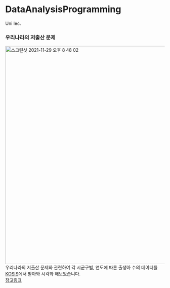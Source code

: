 # DataAnalysisProgramming
Uni lec.

### 우리나라의 저출산 문제 
<img width="688" alt="스크린샷 2021-11-29 오후 8 48 02" src="https://user-images.githubusercontent.com/70427427/143862744-65ca90ba-df00-4d23-9f72-ebb413b5e203.png"><br>
우리나라의 저출산 문제와 관련하여 각 시군구별, 연도에 따른 출생아 수의 데이터를 [KOSIS](https://kosis.kr/statHtml/statHtml.do?orgId=101&tblId=INH_1B81A01&conn_path=I2)에서 받아와 시각화 해보았습니다. <br>
[참고링크](https://youtu.be/_Jb2O-1gIPY)
